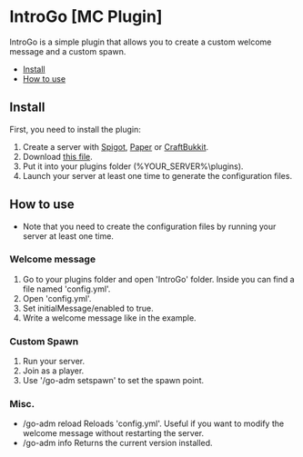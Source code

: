 # IntroGo [MC Plugin]
IntroGo is a simple plugin that allows you to create a custom welcome message and a custom spawn.
- [Install](https://github.com/Jenrikku/IntroGo/blob/master/README.md#install)
- [How to use](https://github.com/Jenrikku/IntroGo/blob/master/README.md#how_to_use)
## Install
First, you need to install the plugin:
1. Create a server with [Spigot](https://www.spigotmc.org/), [Paper](https://papermc.io/) or [CraftBukkit](https://bukkit.gamepedia.com/Setting_up_a_server).
2. Download [this file]().
3. Put it into your plugins folder (%YOUR_SERVER%\plugins\).
4. Launch your server at least one time to generate the configuration files.
## How to use
- Note that you need to create the configuration files by running your server at least one time.
### Welcome message
1. Go to your plugins folder and open 'IntroGo' folder. Inside you can find a file named 'config.yml'.
2. Open 'config.yml'.
3. Set initialMessage/enabled to true.
4. Write a welcome message like in the example.
### Custom Spawn
1. Run your server.
2. Join as a player.
3. Use '/go-adm setspawn' to set the spawn point.
### Misc.
- /go-adm reload
	Reloads 'config.yml'. Useful if you want to modify the welcome message without restarting the server.
- /go-adm info
    Returns the current version installed.
